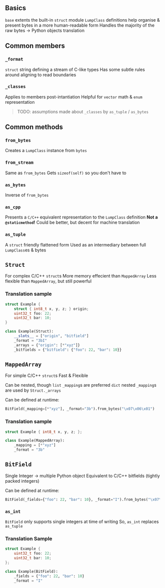 ## Basics
`base` extents the built-in `struct` module
`LumpClass` definitions help organise & present bytes in a more human-readable form
Handles the majority of the raw bytes -> Python objects translation

## Common members
### `_format`
`struct` string defining a stream of C-like types
Has some subtle rules around aligning to read boundaries

### `_classes`
Applies to members post-intantiation
Helpful for `vector` math & `enum` representation
> TODO: assumptions made about `_classes`  by `as_tuple` / `as_bytes`


## Common methods
### `from_bytes`
Creates a `LumpClass` instance from `bytes`

### `from_stream`
Same as `from_bytes`
Gets `sizeof(self)` so you don't have to

### `as_bytes`
Inverse of `from_bytes`

### `as_cpp`
Presents a `C/C++` equivalent representation to the `LumpClass` definition
**Not a `@staticmethod`!**
Could be better, but decent for machine translation

### `as_tuple`
A `struct` friendly flattened form
Used as an intermediary between full `LumpClass`es & bytes



## `Struct`
For complex C/C++ `struct`s
More memory effecient than `MappedArray`
Less flexible than `MappedArray`, but still powerful

### Translation sample
```c++
struct Example {
    struct { int8_t x, y, z; } origin;
    uint32_t foo: 22;
    uint32_t bar: 10;
}
```
```python
class Example(Struct):
    __slots__ = ["origin", "bitfield"]
    _format = "3bI"
    _arrays = {"origin": [*"xyz"]}
    _bitfields = {"bitfield": {"foo": 22, "bar": 10}}
```


## `MappedArray`
For simple C/C++ `struct`s
Fast & Flexible

Can be nested, though `list` `_mapping`s are preferred
`dict` nested `_mapping`s are used by `Struct._arrays`

Can be defined at runtime:
```python
BitField(_mapping=[*"xyz"], _format="3b").from_bytes("\x07\x06\x01")
```

### Translation sample
```c++
struct Example { int8_t x, y, z; };
```
```python
class Example(MappedArray):
    _mapping = [*"xyz"]
    _format = "3b"
```


## `BitField`
Single Integer -> multiple Python object
Equivalent to C/C++ bitfields (tightly packed integers)

Can be defined at runtime:
```python
BitField(_fields={"foo": 22, "bar": 10}, _format="I").from_bytes("\x07\x06\x01\xFF")
```

### `as_int`
`BitField` only supports single integers at time of writing
So, `as_int` replaces `as_tuple`

### Translation Sample
```c++
struct Example {
    uint32_t foo: 22;
    uint32_t bar: 10;
};
```
```python
class Example(BitField):
    _fields = {"foo": 22, "bar": 10}
    _format = "I"
```
